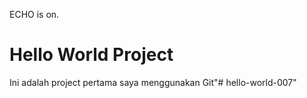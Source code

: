 ECHO is on.
# Hello World Project
Ini adalah project pertama saya menggunakan Git"# hello-world-007" 
